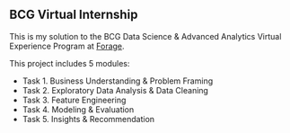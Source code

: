 ## BCG Virtual Internship

This is my solution to the BCG Data Science & Advanced Analytics Virtual Experience Program at [Forage](https://www.theforage.com/virtual-internships/prototype/Tcz8gTtprzAS4xSoK/GAMMA-Virtual-Experience-Program).

This project includes 5 modules:
- Task 1. Business Understanding & Problem Framing
- Task 2. Exploratory Data Analysis & Data Cleaning
- Task 3. Feature Engineering
- Task 4. Modeling & Evaluation
- Task 5. Insights & Recommendation

